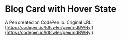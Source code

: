 # Blog Card with Hover State

A Pen created on CodePen.io. Original URL: [https://codepen.io/ldfowler/pen/mdBWNyj](https://codepen.io/ldfowler/pen/mdBWNyj).


